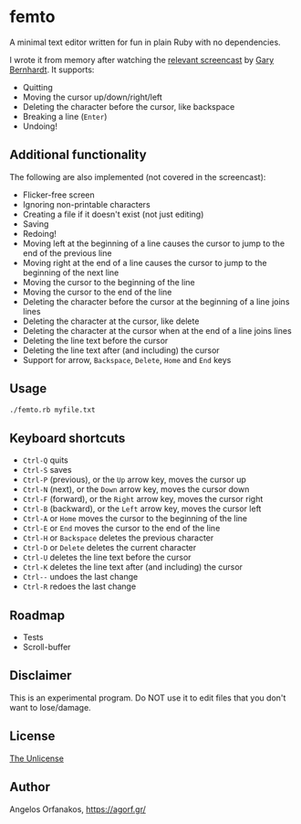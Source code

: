 # femto

A minimal text editor written for fun in plain Ruby with no dependencies.

I wrote it from memory after watching the [relevant screencast][screencast] by
[Gary Bernhardt][]. It supports:

* Quitting
* Moving the cursor up/down/right/left
* Deleting the character before the cursor, like backspace
* Breaking a line (`Enter`)
* Undoing!

## Additional functionality

The following are also implemented (not covered in the screencast):

* Flicker-free screen
* Ignoring non-printable characters
* Creating a file if it doesn't exist (not just editing)
* Saving
* Redoing!
* Moving left at the beginning of a line causes the cursor to jump to the end of
  the previous line
* Moving right at the end of a line causes the cursor to jump to the beginning
  of the next line
* Moving the cursor to the beginning of the line
* Moving the cursor to the end of the line
* Deleting the character before the cursor at the beginning of a line joins
  lines
* Deleting the character at the cursor, like delete
* Deleting the character at the cursor when at the end of a line joins lines
* Deleting the line text before the cursor
* Deleting the line text after (and including) the cursor
* Support for arrow, `Backspace`, `Delete`, `Home` and `End` keys

## Usage

~~~ sh
./femto.rb myfile.txt
~~~

## Keyboard shortcuts

* `Ctrl-Q` quits
* `Ctrl-S` saves
* `Ctrl-P` (previous), or the `Up` arrow key, moves the cursor up
* `Ctrl-N` (next), or the `Down` arrow key, moves the cursor down
* `Ctrl-F` (forward), or the `Right` arrow key, moves the cursor right
* `Ctrl-B` (backward), or the `Left` arrow key, moves the cursor left
* `Ctrl-A` or `Home` moves the cursor to the beginning of the line
* `Ctrl-E` or `End` moves the cursor to the end of the line
* `Ctrl-H` or `Backspace` deletes the previous character
* `Ctrl-D` or `Delete` deletes the current character
* `Ctrl-U` deletes the line text before the cursor
* `Ctrl-K` deletes the line text after (and including) the cursor
* `Ctrl--` undoes the last change
* `Ctrl-R` redoes the last change

## Roadmap

* Tests
* Scroll-buffer

## Disclaimer

This is an experimental program. Do NOT use it to edit files that you don't want
to lose/damage.

## License

[The Unlicense](https://github.com/agorf/femto/blob/master/LICENSE)

## Author

Angelos Orfanakos, <https://agorf.gr/>

[screencast]: https://www.destroyallsoftware.com/screencasts/catalog/text-editor-from-scratch
[Gary Bernhardt]: https://twitter.com/garybernhardt
